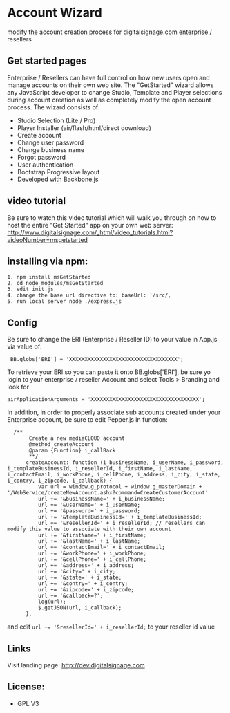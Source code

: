 Account Wizard 
====================================
modify the account creation process for digitalsignage.com enterprise / resellers

Get started pages
-----------------------------------------------------------------------------------------
Enterprise / Resellers can have full control on how new users open and manage accounts on their own web site. The "GetStarted" wizard allows any JavaScript developer to change Studio, Template and Player selections during account creation as well as completely modify the open account process.
The wizard consists of:

 - Studio Selection (Lite / Pro)   
 - Player Installer (air/flash/html/direct download)
 - Create account
 - Change user password
 - Change business name
 - Forgot password
 - User authentication
 - Bootstrap Progressive layout
 - Developed with Backbone.js  

video tutorial
--------------------
 Be sure to watch this video tutorial which will walk you through on how to host the entire "Get Started" app on your own web server: http://www.digitalsignage.com/_html/video_tutorials.html?videoNumber=msgetstarted

installing via npm:
--------------------
```
1. npm install msGetStarted
2. cd node_modules/msGetStarted
3. edit init.js
4. change the base url directive to: baseUrl: '/src/,
5. run local server node ./express.js
```

Config
-------------------------
Be sure to change the ERI (Enterprise / Reseller ID) to your value in App.js via value of:

```
 BB.globs['ERI'] = 'XXXXXXXXXXXXXXXXXXXXXXXXXXXXXXXXXXX';
```
To retrieve your ERI so you can paste it onto BB.globs['ERI'], be sure yo login to your enterprise / reseller Account and select Tools > Branding and look for 
  
  ```
  airApplicationArguments = 'XXXXXXXXXXXXXXXXXXXXXXXXXXXXXXXXXXX';
  ```
  
In addition, in order to properly associate sub accounts created under your Enterprise account, be sure to edit Pepper.js in function:
  
```
  /**
       Create a new mediaCLOUD account
       @method createAccount
       @param {Function} i_callBack
       **/
      createAccount: function (i_businessName, i_userName, i_password, i_templateBusinessId, i_resellerId, i_firstName, i_lastName, i_contactEmail, i_workPhone, i_cellPhone, i_address, i_city, i_state, i_contry, i_zipcode, i_callback) {
          var url = window.g_protocol + window.g_masterDomain + '/WebService/createNewAccount.ashx?command=CreateCustomerAccount'
          url += '&businessName=' + i_businessName;
          url += '&userName=' + i_userName;
          url += '&password=' + i_password;
          url += '&templateBusinessId=' + i_templateBusinessId;
          url += '&resellerId=' + i_resellerId; // resellers can modify this value to associate with their own account
          url += '&firstName=' + i_firstName;
          url += '&lastName=' + i_lastName;
          url += '&contactEmail=' + i_contactEmail;
          url += '&workPhone=' + i_workPhone;
          url += '&cellPhone=' + i_cellPhone;
          url += '&address=' + i_address;
          url += '&city=' + i_city;
          url += '&state=' + i_state;
          url += '&contry=' + i_contry;
          url += '&zipcode=' + i_zipcode;
          url += '&callback=?';
          log(url);
          $.getJSON(url, i_callback);
      },
```
      
and edit  ```url += '&resellerId=' + i_resellerId;``` to your reseller id value

Links
-------------------------
Visit landing page: http://dev.digitalsignage.com

License:
------------------------------------------------------------------------
- GPL V3


